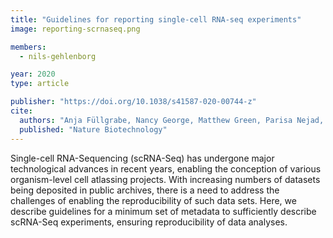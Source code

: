 ```yaml
---
title: "Guidelines for reporting single-cell RNA-seq experiments"
image: reporting-scrnaseq.png

members:
  - nils-gehlenborg

year: 2020
type: article

publisher: "https://doi.org/10.1038/s41587-020-00744-z"
cite:
  authors: "Anja Füllgrabe, Nancy George, Matthew Green, Parisa Nejad, Bruce Aronow, Silvie Korena Fexova, Clay Fischer, Mallory Ann Freeberg, Laura Huerta, Norman Morrison, Richard H. Scheuermann, Deanne Taylor, Nicole Vasilevsky, Laura Clarke, Nils Gehlenborg, Jim Kent, John Marioni, Sarah Teichmann, Alvis Brazma & Irene Papatheodorou "
  published: "Nature Biotechnology"
---
```

Single-cell RNA-Sequencing (scRNA-Seq) has undergone major technological advances in recent years, enabling the conception of various organism-level cell atlassing projects. With increasing numbers of datasets being deposited in public archives, there is a need to address the challenges of enabling the reproducibility of such data sets. Here, we describe guidelines for a minimum set of metadata to sufficiently describe scRNA-Seq experiments, ensuring reproducibility of data analyses.